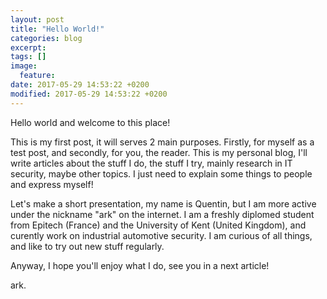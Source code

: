 ```yaml
---
layout: post
title: "Hello World!"
categories: blog
excerpt:
tags: []
image:
  feature:
date: 2017-05-29 14:53:22 +0200
modified: 2017-05-29 14:53:22 +0200
---
```

Hello world and welcome to this place!

This is my first post, it will serves 2 main purposes. Firstly, for myself as a test post, and secondly, for you, the reader. This is my personal blog, I'll write articles about the stuff I do, the stuff I try, mainly research in IT security, maybe other topics. I just need to explain some things to people and express myself!

Let's make a short presentation, my name is Quentin, but I am more active under the nickname "ark" on the internet. I am a freshly diplomed student from Epitech (France) and the University of Kent (United Kingdom), and curently work on industrial automotive security. I am curious of all things, and like to try out new stuff regularly.

Anyway, I hope you'll enjoy what I do, see you in a next article!

ark.
